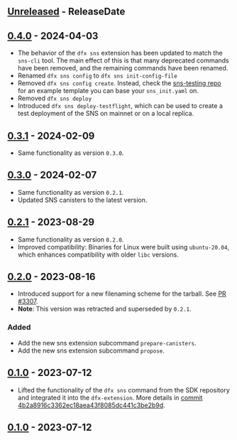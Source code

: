 <!-- next-header -->

## [Unreleased] - ReleaseDate

## [0.4.0] - 2024-04-03

- The behavior of the `dfx sns` extension has been updated to match the `sns-cli` tool.
  The main effect of this is that many deprecated commands have been removed, and the remaining commands have been renamed.
- Renamed `dfx sns config` to `dfx sns init-config-file`
- Removed `dfx sns config create`. Instead, check the [sns-testing repo](https://github.com/dfinity/sns-testing/blob/main/example_sns_init.yaml) for an example template you can base your `sns_init.yaml` on.
- Removed `dfx sns deploy`
- Introduced `dfx sns deploy-testflight`, which can be used to create a test deployment of the SNS on mainnet or on a local replica.

## [0.3.1] - 2024-02-09
- Same functionality as version `0.3.0`.

## [0.3.0] - 2024-02-07

- Same functionality as version `0.2.1`.
- Updated SNS canisters to the latest version.

## [0.2.1] - 2023-08-29

- Same functionality as version `0.2.0`.
- Improved compatibility: Binaries for Linux were built using `ubuntu-20.04`, which enhances compatibility with older `libc` versions.

## [0.2.0] - 2023-08-16

- Introduced support for a new filenaming scheme for the tarball. See [PR #3307](https://github.com/dfinity/sdk/pull/3307).
- **Note**: This version was retracted and superseded by `0.2.1`.

### Added
- Add the new sns extension subcommand `prepare-canisters`.
- Add the new sns extension subcommand `propose`.

## [0.1.0] - 2023-07-12

- Lifted the functionality of the `dfx sns` command from the SDK repository and integrated it into the `dfx-extension`. More details in [commit 4b2a8916c3362ec18aea43f8085dc441c3be2b9d](https://github.com/dfinity/sdk/commit/4b2a8916c3362ec18aea43f8085dc441c3be2b9d).

## [0.1.0] - 2023-07-12

<!-- next-url -->
[Unreleased]: https://github.com/dfinity/dfx-extensions/compare/{{tag_name}}...HEAD
[0.4.0]: https://github.com/dfinity/dfx-extensions/compare/sns-v0.3.1...{{tag_name}}
[0.3.1]: https://github.com/dfinity/dfx-extensions/compare/sns-v0.3.0...sns-v0.3.1
[0.3.0]: https://github.com/dfinity/dfx-extensions/compare/sns-v0.2.1...sns-v0.3.0
[0.2.1]: https://github.com/dfinity/dfx-extensions/compare/sns-v0.2.0...sns-v0.2.1
[0.2.0]: https://github.com/dfinity/dfx-extensions/compare/sns-v0.1.0...sns-v0.2.0
[0.1.0]: https://github.com/dfinity/dfx-extensions/compare/sns-v0.1.0...sns-v0.1.0
